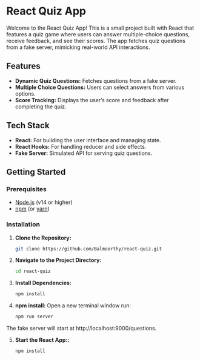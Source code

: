 # React Quiz App

Welcome to the React Quiz App! This is a small project built with React that features a quiz game where users can answer multiple-choice questions, receive feedback, and see their scores. The app fetches quiz questions from a fake server, mimicking real-world API interactions.

## Features

- **Dynamic Quiz Questions:** Fetches questions from a fake server.
- **Multiple Choice Questions:** Users can select answers from various options.
- **Score Tracking:** Displays the user’s score and feedback after completing the quiz.


## Tech Stack

- **React:** For building the user interface and managing state.
- **React Hooks:** For handling reducer and side effects.
- **Fake Server:** Simulated API for serving quiz questions.


## Getting Started

### Prerequisites

- [Node.js](https://nodejs.org/) (v14 or higher)
- [npm](https://www.npmjs.com/) (or [yarn](https://classic.yarnpkg.com/))

### Installation

1. **Clone the Repository:**

   ```bash
   git clone https://github.com/Balmoorthy/react-quiz.git

2. **Navigate to the Project Directory:**

   ```bash
   cd react-quiz

3. **Install Dependencies:**

   ```bash
   npm install
   
4. **npm install:**
  Open a new terminal window run:

   ```bash
   npm run server

The fake server will start at http://localhost:9000/questions.

5. **Start the React App::**

   ```bash
   npm install
